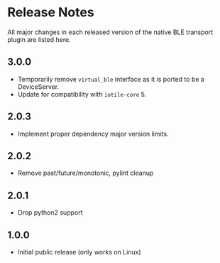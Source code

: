 # Release Notes

All major changes in each released version of the native BLE transport plugin are listed here.

## 3.0.0

- Temporarily remove `virtual_ble` interface as it is ported to be a DeviceServer.
- Update for compatibility with `iotile-core` 5.

## 2.0.3

- Implement proper dependency major version limits.

## 2.0.2

- Remove past/future/monotonic, pylint cleanup

## 2.0.1

- Drop python2 support

## 1.0.0

- Initial public release (only works on Linux)
